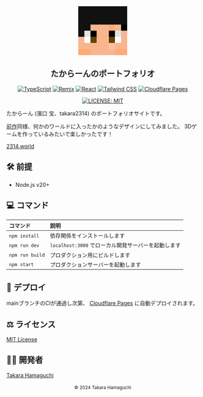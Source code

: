 <section align="center">

<a href="https://github.com/takara2314/blog.2314.tk">
    <img src="./public/favicon.svg" width="128" height="128" alt="logo" />
</a>

# たからーんのポートフォリオ

[![TypeScript](https://img.shields.io/badge/TypeScript-ffffff?style=for-the-badge&labelColor=3178c6&logoColor=ffffff&color=f5f5f5&logo=typescript)](https://www.typescriptlang.org/)
[![Remix](https://img.shields.io/badge/Remix-ffffff?style=for-the-badge&labelColor=121212&logoColor=ffffff&color=f5f5f5&logo=remix)](https://remix.run/)
[![React](https://img.shields.io/badge/React-ffffff?style=for-the-badge&labelColor=087ea4&logoColor=ffffff&color=f5f5f5&logo=react)](https://react.dev/)
[![Tailwind CSS](https://img.shields.io/badge/Tailwind_CSS-ffffff?style=for-the-badge&labelColor=38bdf8&logoColor=ffffff&color=f5f5f5&logo=tailwindcss)](https://tailwindcss.com/)
[![Cloudflare Pages](https://img.shields.io/badge/Cloudflare_Pages-ffffff?style=for-the-badge&labelColor=f38020&logoColor=ffffff&color=f5f5f5&logo=cloudflare%20pages)](https://pages.cloudflare.com/)

[![LICENSE: MIT](https://img.shields.io/badge/LICENSE-MIT-ffffff?style=for-the-badge&labelColor=f5f5f5&color=a31f34)](./LICENSE)

</section>

たからーん (濱口 宝、takara2314) のポートフォリオサイトです。

[前作](https://github.com/takara2314/2314.tk)同様、何かのワールドに入ったかのようなデザインにしてみました。
3Dゲームを作っているみたいで楽しかったです！

[2314.world](https://2314.world/)

## 🛠 前提

- Node.js v20+

## 💻 コマンド

| コマンド         | 説明                                           |
| :-------------- | :-------------------------------------------- |
| `npm install`   | 依存関係をインストールします                       |
| `npm run dev`   | `localhost:3000` でローカル開発サーバーを起動します |
| `npm run build` | プロダクション用にビルドします                     |
| `npm start`     | プロダクションサーバーを起動します                  |


## 🚀 デプロイ

mainブランチのCIが通過し次第、 [Cloudflare Pages](https://pages.cloudflare.com/) に自動デプロイされます。

## ⚖️ ライセンス

[MIT License](./LICENSE)

## 👨‍💻 開発者

[Takara Hamaguchi](https://github.com/takara2314)

<section align="center">
<small>
© 2024 Takara Hamaguchi
</small>
</section>
